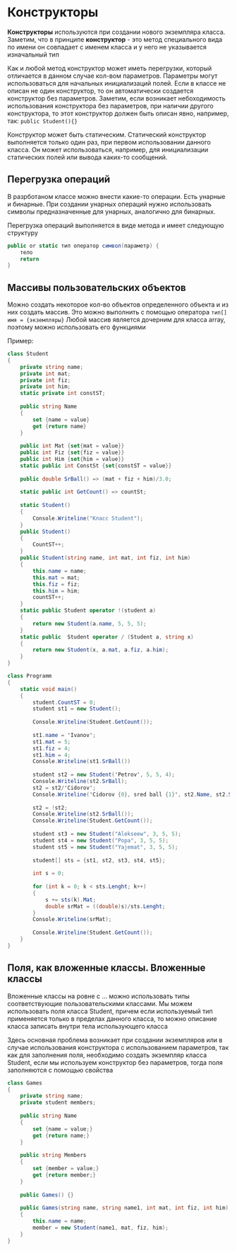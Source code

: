 # Конструкторы
**Конструкторы** используются при создании нового экземпляра класса. Заметим, что в принципе **конструктор** - это метод специального вида по имени он совпадает с именем класса и у него не указывается изначальный тип

Как и любой метод конструктор может иметь перегрузки, который отличается в данном случае кол-вом параметров. Параметры могут использоваться для начальных инициализаций полей. Если в классе не описан не один конструктор, то он автоматически создается конструктор без параметров. Заметим, если возникает небоходимость использования конструктора без параметров, при наличии другого конструктора, то этот конструктор должен быть описан явно, например, так:
`public Student(){}`

Конструктор может быть статическим. Статический конструктор выполняется только один раз, при первом использовании данного класса. Он может использоваться, например, для инициализации статических полей или вывода каких-то сообщений. 

## Перегрузка операций 
В разрботаном классе можно внести какие-то операции. Есть унарные и бинарные. При создании унарных операций нужно использовать символы предназначенные для унарных, аналогично для бинарных. 

Перегрузка операций выполняется в виде метода и имеет следующую структуру 
```C#
public or static тип оператор символ(параметр) {
	тело
	return
}
```
## Массивы пользовательских объектов
Можно создать некоторое кол-во объектов определенного объекта и из них создать массив. Это можно выполнить с помощью оператора
`тип[] имя = {экземпляры}`
Любой массив является дочерним для класса array, поэтому можно использовать его функциями

Пример:

```C#
class Student
{
	private string name;
	private int mat;
	private int fiz;
	private int him;
	static private int constST;
	
	public string Name
	{
		set {name = value}
		get {return name}
	}
	
	public int Mat {set{mat = value}}
	public int Fiz {set{fiz = value}}
	public int Him {set{him = value}}
	static public int ConstSt {set{constST = value}}
	
	public double SrBall() => (mat + fiz + him)/3.0;
	
	static public int GetCount() => countSt;
	
	static Student()
	{
		Console.Writeline("Класс Student");
	}
	public Student()
	{
		CountST++;
	}
	public Student(string name, int mat, int fiz, int him)
	{
		this.name = name;
		this.mat = mat;
		this.fiz = fiz;
		this.him = him;
		countST++;
	}
	static public Student operator !(student a)
	{
		return new Student(a.name, 5, 5, 5);
	}
	static public  Student operator / (Student a, string x)
	{
		return new Student(x, a.mat, a.fiz, a.him);
	}
}
```


```C#
class Programm
{
	static void main() 
	{
		student.CountST = 0;
		student st1 = new Student();
		
		Console.Writeline(Student.GetCount());
		
		st1.name = 'Ivanov';
		st1.mat = 5;
		st1.fiz = 4;
		st1.him = 4;
		Console.Writeline(st1.SrBall())
		
		student st2 = new Student('Petrov', 5, 5, 4);
		Console.Writeline(st2.SrBall);
		st2 = st2/'Cidorov';
		Console.Writeline('Cidorov {0}, sred ball {1}', st2.Name, st2.SrBall());
		
		st2 = !st2;
		Console.Writeline(st2.SrBall());
		Console.Writeline(Student.GetCount());
		
		student st3 = new Student("Alekseew", 3, 5, 5);
		student st4 = new Student("Popa", 3, 5, 5);
		student st5 = new Student("Yajemat", 3, 5, 5);
		
		student[] sts = {st1, st2, st3, st4, st5};
		
		int s = 0;
		
		for (int k = 0; k < sts.Lenght; k++)
		{
			s += sts(k).Mat;
			double srMat = ((double)s)/sts.Lenght;
		}
		Console.Writeline(srMat);
		
		Console.Writeline(Student.GetCount());
	}
}
```

## Поля, как вложенные классы. Вложенные классы
Вложенные классы на ровне с ... можно использовать типы соответствующие пользовательскими классами. Мы можем использовать поля класса Student, причем если используемый тип применяется только в пределах данного класса, то можно описание класса записать внутри тела использующего класса

Здесь основная проблема возникает при создании экземпляров или в случае использования конструктора с использованием параметров, так как для заполнения поля, необходимо создать экземпляр класса Student, если мы используем конструктор без параметров, тогда поля заполняются с помощью свойства 


```C#
class Games
{
	private string name;
	private student members;
	
	public string Name
	{
		set {name = value;}
		get {return name;}
	}
	
	public string Members
	{
		set {member = value;}
		get {return member;}
	}
	
	public Games() {}
	
	public Games(string name, string name1, int mat, int fiz, int him)
	{
		this.name = name;
		member = new Student(name1, mat, fiz, him);
	}
}
```

